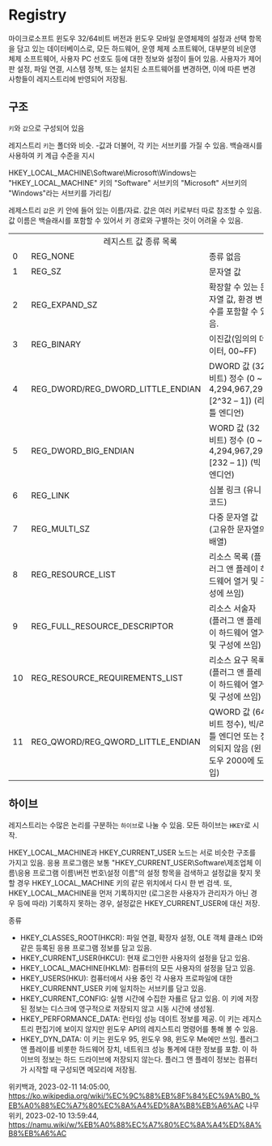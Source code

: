 Registry
========

마이크로소프트 윈도우 32/64비트 버전과 윈도우 모바일 운영체제의 설정과 선택 항목을 담고 있는 데이터베이스로, 모든 하드웨어, 운영 체제 소프트웨어, 대부분의 비운영 체제 소프트웨어, 사용자 PC 선호도 등에 대한 정보와 설정이 들어 있음.
사용자가 제어판 설정, 파일 연결, 시스템 정책, 또는 설치된 소프트웨어를 변경하면, 이에 따른 변경 사항들이 레지스트리에 반영되어 저장됨.

## 구조

`키`와 `값`으로 구성되어 있음

레지스트리 `키`는 폴더와 비슷. -값과 더불어, 각 키는 서브키를 가질 수 있음.
백슬래시를 사용하여 키 계급 수준을 지시

HKEY_LOCAL_MACHINE\Software\Microsoft\Windows는 
"HKEY_LOCAL_MACHINE" 키의 "Software" 서브키의 "Microsoft" 서브키의 "Windows"라는 서브키를 가리킴/

레제스트리 `값`은 키 안에 들어 있는 이름/자료.
값은 여러 키로부터 따로 참조할 수  있음.
값 이름은 백슬래시를 포함할 수 있어서 키 경로와 구별하는 것이 어려울 수 있음.

<table>
  <tr>
    <td colspan="3" align="center">레지스트 값 종류 목록</td>    
  </tr>
  <tr>
    <td>0</td>
    <td>REG_NONE</td>
    <td>종류 없음</td>    
  </tr>
  <tr>
    <td>1</td>
    <td>REG_SZ</td>
    <td>문자열 값</td>    
  </tr>
  <tr>
    <td>2</td>
    <td>REG_EXPAND_SZ</td>
    <td>확장할 수 있는 문자열 값, 환경 변수를 포함할 수 있음.</td>    
  </tr>
  <tr>
    <td>3</td>
    <td>REG_BINARY</td>
    <td>이진값(임의의 데이터, 00~FF)</td>    
  </tr>
  <tr>
    <td>4</td>
    <td>REG_DWORD/REG_DWORD_LITTLE_ENDIAN</td>
    <td>DWORD 값 (32 비트) 정수 (0 ~ 4,294,967,295 [2^32 – 1]) (리틀 엔디언)</td>    
  </tr>
  <tr>
    <td>5</td>
    <td>REG_DWORD_BIG_ENDIAN</td>
    <td>WORD 값 (32 비트) 정수 (0 ~ 4,294,967,295 [232 – 1]) (빅 엔디언)</td>    
  </tr>
  <tr>
    <td>6</td>
    <td>REG_LINK</td>
    <td>심볼 링크 (유니코드)</td>    
  </tr>
  <tr>
    <td>7</td>
    <td>REG_MULTI_SZ</td>
    <td>다중 문자열 값 (고유한 문자열의 배열)</td>    
  </tr>
  <tr>
    <td>8</td>
    <td>REG_RESOURCE_LIST</td>
    <td>리소스 목록 (플러그 앤 플레이 하드웨어 열거 및 구성에 쓰임)</td>    
  </tr>
  <tr>
    <td>9</td>
    <td>REG_FULL_RESOURCE_DESCRIPTOR</td>
    <td>리소스 서술자 (플러그 앤 플레이 하드웨어 열거 및 구성에 쓰임)</td>    
  </tr>
  <tr>
    <td>10</td>
    <td>REG_RESOURCE_REQUIREMENTS_LIST</td>
    <td>리소스 요구 목록 (플러그 앤 플레이 하드웨어 열거 및 구성에 쓰임)</td>    
  </tr>
  <tr>
    <td>11</td>
    <td>REG_QWORD/REG_QWORD_LITTLE_ENDIAN	</td>
    <td>QWORD 값 (64 비트 정수), 빅/리틀 엔디언 또는 정의되지 않음 (윈도우 2000에 도입)</td>    
  </tr>  
</table>

## 하이브

레지스트리는 수많은 논리를 구분하는 `하이브`로 나눌 수 있음. 모든 하이브는 `HKEY`로 시작.

HKEY_LOCAL_MACHINE과 HKEY_CURRENT_USER 노드는 서로 비슷한 구조를 가지고 있음.
응용 프로그램은 보통 "HKEY_CURRENT_USER\Software\제조업체 이름\응용 프로그램 이름\버전 번호\설정 이름"의 설정 항목을 검색하고 설정값을 찾지 못할 경우 HKEY_LOCAL_MACHINE 키의 같은 위치에서 다시 한 번 검색.
또, HKEY_LOCAL_MACHINE을 먼저 기록하지만 (로그온한 사용자가 관리자가 아닌 경우 등에 따라) 기록하지 못하는 경우, 설정값은 HKEY_CURRENT_USER에 대신 저장.

종류
* HKEY_CLASSES_ROOT(HKCR): 파일 연결, 확장자 설정, OLE 객체 클래스 ID와 같은 등록된 응용 프로그램 정보를 담고 있음.
* HKEY_CURRENT_USER(HKCU): 현재 로그인한 사용자의 설정을 담고 있음.
* HKEY_LOCAL_MACHINE(HKLM): 컴퓨터의 모든 사용자의 설정을 담고 있음.
* HKEY_USERS(HKU): 컴퓨터에서 사용 중인 각 사용자 프로파일에 대한 HKEY_CURRENNT_USER 키에 일치하는 서브키를 담고 있음.
* HKEY_CURRENT_CONFIG: 실행 시간에 수집한 자룔르 담고 있음. 이 키에 저장된 정보는 디스크에 영구적으로 저장되지 않고 시동 시간에 생성됨.
* HKEY_PERFORMANCE_DATA: 런타임 성능 데이트 정보를 제공. 이 키는 레지스트리 편집기에 보이지 않지만 윈도우 API의 레지스트리 명령어를 통해 볼 수 있음.
* HKEY_DYN_DATA: 이 키는 윈도우 95, 윈도우 98, 윈도우 Me에만 쓰임. 플러그 앤 플레이를 비롯한 하드웨어 장치, 네트워크 성능 통계에 대한 정보를 포함. 이 하이브의 정보는 하드 드라이브에 저장되지 않는다. 플러그 앤 플레이 정보는 컴퓨터가 시작할 때 구성되면 메모리에 저장됨.

위키백과, 2023-02-11 14:05:00, https://ko.wikipedia.org/wiki/%EC%9C%88%EB%8F%84%EC%9A%B0_%EB%A0%88%EC%A7%80%EC%8A%A4%ED%8A%B8%EB%A6%AC
나무위키, 2023-02-10 13:59:44, https://namu.wiki/w/%EB%A0%88%EC%A7%80%EC%8A%A4%ED%8A%B8%EB%A6%AC
